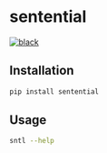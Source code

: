 # sentential

[![black](https://github.com/bkeane/sentential/actions/workflows/black.yml/badge.svg)](https://github.com/bkeane/sentential/actions/workflows/black.yml)

## Installation
```bash
pip install sentential
```

## Usage
```bash
sntl --help
```
